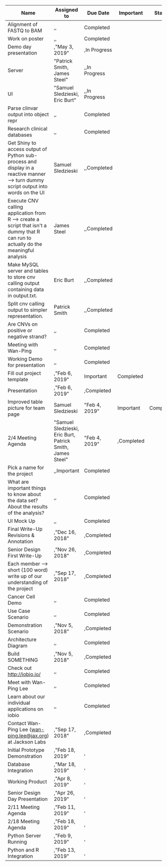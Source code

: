 ﻿Name|Assigned to|Due Date|Important|Status
-|-|-|-|-|
Alignment of FASTQ to BAM|,,|Completed
Work on poster|,,|Completed
Demo day presentation|,"May 3, 2019"|,In Progress
Server|"Patrick Smith, James Steel"|,,In Progress
UI|"Samuel Sledzieski, Eric Burt"|,,In Progress
Parse clinvar output into object repr|,,|Completed
Research clinical databases|,,|Completed
Get Shiny to access output of Python sub-process and display in a reactive manner --> turn dummy script output into words on the UI|Samuel Sledzieski|,,Completed
Execute CNV calling application from R --> create a script that isn't a dummy that R can run to actually do the meaningful analysis|James Steel|,,Completed
Make MySQL server and tables to store cnv calling output containing data in output.txt.|Eric Burt|,,Completed
Split cnv calling output to simpler representation.|Patrick Smith|,,Completed
Are CNVs on positive or negative strand?|,,|Completed
Meeting with Wan-Ping|,,|Completed
Working Demo for presentation|,,|Completed
Fill out project template|,"Feb 6, 2019"|Important|Completed
Presentation|,"Feb 6, 2019"|,Completed
Improved table picture for team page|Samuel Sledzieski|"Feb 4, 2019"|Important|Completed
2/4 Meeting Agenda|"Samuel Sledzieski, Eric Burt, Patrick Smith, James Steel"|"Feb 4, 2019"|,Completed
Pick a name for the project|,,Important|Completed
What are important things to know about the data set? About the results of the analysis?|,,|Completed
UI Mock Up|,,|Completed
Final Write-Up Revisions & Annotation|,"Dec 16, 2018"|,Completed
Senior Design First Write-Up|,"Nov 26, 2018"|,Completed
Each member —> short (100 word) write up of our understanding of the project|,"Sep 17, 2018"|,Completed
Cancer Cell Demo|,,|Completed
Use Case Scenario|,,|Completed
Demonstration Scenario|,"Nov 5, 2018"|,Completed
Architecture Diagram|,,|Completed
Build SOMETHING|,"Nov 5, 2018"|,Completed
Check out http://iobio.io/|,,|Completed
Meet with Wan-Ping Lee|,,|Completed
Learn about our individual applications on iobio|,,|Completed
Contact Wan-Ping Lee (wan-ping.lee@jax.org) at Jackson Labs|,"Sep 17, 2018"|,Completed
Initial Prototype Demonstration|,"Feb 18, 2019"|,
Database Integration|,"Mar 18, 2019"|,
Working Product|,"Apr 8, 2019"|,
Senior Design Day Presentation|,"Apr 26, 2019"|,
2/11 Meeting Agenda|,"Feb 11, 2019"|,
2/18 Meeting Agenda|,"Feb 18, 2019"|,
Python Server Running|,"Feb 9, 2019"|,
Python and R Integration|,"Feb 13, 2019"|,